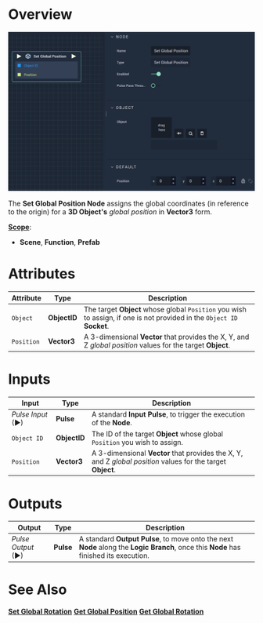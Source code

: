 # Overview

![The Set Global Position Node.](../../../.gitbook/assets/setglobalposition.png)

The **Set Global Position Node** assigns the global coordinates (in reference to the origin)  for a **3D Object's** *global position* in **Vector3** form.

[**Scope**](../overview.md#scopes):
*  **Scene**, **Function**, **Prefab**

# Attributes

|Attribute|Type|Description|
|---|---|---|
|`Object`|**ObjectID**|The target **Object** whose global `Position` you wish to assign, if one is not provided in the `Object ID` **Socket**.|
|`Position`|**Vector3**| A 3-dimensional **Vector** that provides the X, Y, and Z _global position_ values for the target **Object**. |

# Inputs

|Input|Type|Description|
|---|---|---|
|*Pulse Input* (►)|**Pulse**|A standard **Input Pulse**, to trigger the execution of the **Node**.|
| `Object ID` | **ObjectID** | The ID of the target **Object** whose global `Position` you wish to assign.|
|`Position`|**Vector3**| A 3-dimensional **Vector** that provides the X, Y, and Z _global position_ values for the target **Object**. |


# Outputs

|Output|Type|Description|
|---|---|---|
|*Pulse Output* (►)|**Pulse**|A standard **Output Pulse**, to move onto the next **Node** along the **Logic Branch**, once this **Node** has finished its execution.|

# See Also

[**Set Global Rotation**](set-global-rotation.md)
[**Get Global Position**](get-global-position.md)
[**Get Global Rotation**](get-global-rotation.md)
